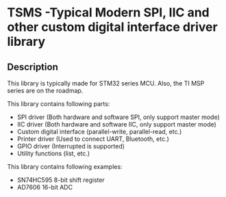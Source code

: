 # TSMS -Typical Modern SPI, IIC and other custom digital interface driver library

## Description

This library is typically made for STM32 series MCU. Also, the TI MSP series are on the roadmap.

This library contains following parts:

- SPI driver (Both hardware and software SPI, only support master mode)
- IIC driver (Both hardware and software IIC, only support master mode)
- Custom digital interface (parallel-write, parallel-read, etc.)
- Printer driver (Used to connect UART, Bluetooth, etc.)
- GPIO driver (Interrupted is supported)
- Utility functions (list, etc.)

This library contains following examples:

- SN74HC595 8-bit shift register
- AD7606 16-bit ADC